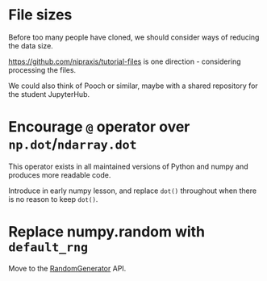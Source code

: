 # File sizes

Before too many people have cloned, we should consider ways of reducing the
data size.

<https://github.com/nipraxis/tutorial-files> is one direction - considering processing the files.

We could also think of Pooch or similar, maybe with a shared repository for the student JupyterHub.

# Encourage `@` operator over `np.dot`/`ndarray.dot`

This operator exists in all maintained versions of Python and numpy and produces more readable code.

Introduce in early numpy lesson, and replace `dot()` throughout when there is no reason to keep `dot()`.

# Replace numpy.random with `default_rng`

Move to the [RandomGenerator](https://numpy.org/doc/stable/reference/random/generator.html) API.
